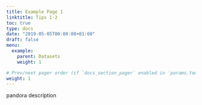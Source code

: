 ```yaml
---
title: Example Page 1
linktitle: Tips 1-2
toc: true
type: docs
date: "2019-05-05T00:00:00+01:00"
draft: false
menu:
  example:
    parent: Datasets
    weight: 1

# Prev/next pager order (if `docs_section_pager` enabled in `params.toml`)
weight: 1
---
```


pandora description